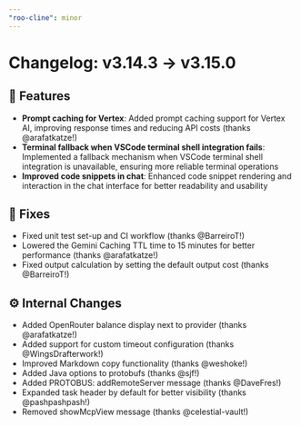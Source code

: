 ```yaml
---
"roo-cline": minor
---
```


# Changelog: v3.14.3 → v3.15.0

## 🚀 Features

- **Prompt caching for Vertex**: Added prompt caching support for Vertex AI, improving response times and reducing API costs (thanks @arafatkatze!)
- **Terminal fallback when VSCode terminal shell integration fails**: Implemented a fallback mechanism when VSCode terminal shell integration is unavailable, ensuring more reliable terminal operations
- **Improved code snippets in chat**: Enhanced code snippet rendering and interaction in the chat interface for better readability and usability

## 🔧 Fixes

- Fixed unit test set-up and CI workflow (thanks @BarreiroT!)
- Lowered the Gemini Caching TTL time to 15 minutes for better performance (thanks @arafatkatze!)
- Fixed output calculation by setting the default output cost (thanks @BarreiroT!)

## ⚙️ Internal Changes

- Added OpenRouter balance display next to provider (thanks @arafatkatze!)
- Added support for custom timeout configuration (thanks @WingsDrafterwork!)
- Improved Markdown copy functionality (thanks @weshoke!)
- Added Java options to protobufs (thanks @sjf!)
- Added PROTOBUS: addRemoteServer message (thanks @DaveFres!)
- Expanded task header by default for better visibility (thanks @pashpashpash!)
- Removed showMcpView message (thanks @celestial-vault!)
